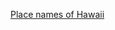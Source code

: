 [Place names of Hawaii](https://ulukau.org/ulukau-books/?a=d&d=EBOOK-PEPN.2.1.1&e=-------haw-20--1--txt-txPT-----------)

